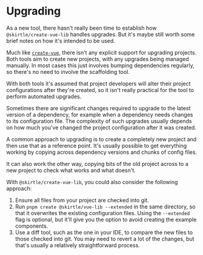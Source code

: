 # Upgrading

As a new tool, there hasn't really been time to establish how `@skirtle/create-vue-lib` handles upgrades. But it's maybe still worth some brief notes on how it's intended to be used. 

Much like [`create-vue`](https://github.com/vuejs/create-vue), there isn't any explicit support for upgrading projects. Both tools aim to create new projects, with any upgrades being managed manually. In most cases this just involves bumping dependencies regularly, so there's no need to involve the scaffolding tool.

With both tools it's assumed that project developers will alter their project configurations after they're created, so it isn't really practical for the tool to perform automated upgrades.

Sometimes there are significant changes required to upgrade to the latest version of a dependency, for example when a dependency needs changes to its configuration file. The complexity of such upgrades usually depends on how much you've changed the project configuration after it was created.

A common approach to upgrading is to create a completely new project and then use that as a reference point. It's usually possible to get everything working by copying across dependency versions and chunks of config files.

It can also work the other way, copying bits of the old project across to a new project to check what works and what doesn't.

With `@skirtle/create-vue-lib`, you could also consider the following approach:

1. Ensure all files from your project are checked into git.
2. Run `pnpm create @skirtle/vue-lib --extended` in the same directory, so that it overwrites the existing configuration files. Using the `--extended` flag is optional, but it'll give you the option to avoid creating the example components.
3. Use a diff tool, such as the one in your IDE, to compare the new files to those checked into git. You may need to revert a lot of the changes, but that's usually a relatively straightforward process.
